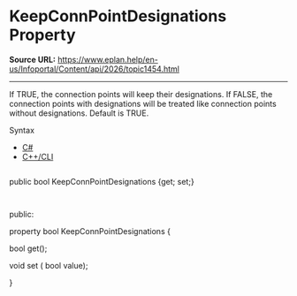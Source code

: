 # KeepConnPointDesignations Property

**Source URL:** https://www.eplan.help/en-us/Infoportal/Content/api/2026/topic1454.html

---

If TRUE, the connection points will keep their designations. If FALSE, the connection points with designations will be treated like connection points without designations. Default is TRUE.

Syntax

- [C#](#i-syntax-CS)
- [C++/CLI](#i-syntax-CPP2005)

```
```
public bool KeepConnPointDesignations {get; set;}
```
```

```
```
public:

property bool KeepConnPointDesignations {

   bool get();

   void set (    bool value);

}
```
```
